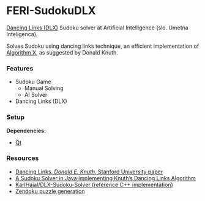 # FERI-SudokuDLX

[Dancing Links (DLX)](https://en.wikipedia.org/wiki/Dancing_Links) Sudoku solver at Artificial Intelligence (slo. Umetna Inteligenca).

Solves Sudoku using dancing links technique, an efficient implementation of [Algorithm X](https://en.wikipedia.org/wiki/Knuth%27s_Algorithm_X), as suggested by Donald Knuth.

### Features

- Sudoku Game
  - Manual Solving
  - AI Solver
- Dancing Links (DLX)

### Setup

**Dependencies:**
- [Qt](https://www.qt.io/)

### Resources

- [Dancing Links, _Donald E. Knuth_, Stanford University paper](https://www.ocf.berkeley.edu/~jchu/publicportal/sudoku/0011047.pdf)
- [A Sudoku Solver in Java implementing Knuth’s Dancing Links Algorithm](https://www.ocf.berkeley.edu/~jchu/publicportal/sudoku/sudoku.paper.html)
- [KarlHajal/DLX-Sudoku-Solver (reference C++ implementation)](https://github.com/KarlHajal/DLX-Sudoku-Solver)
- [Zendoku puzzle generation](http://garethrees.org/2007/06/10/zendoku-generation/)
